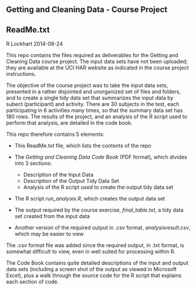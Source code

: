 ## Getting and Cleaning Data - Course Project

## ReadMe.txt

R Lockhart
2014-08-24

This repo contains the files required as deliverables for the Getting and Cleaning Data course project.  The input data sets have not been uploaded; they are available at the UCI HAR website as indicated in the course project instructions.

The objective of the course project was to take the input data sets, presented in a rather disjointed and unorganized set of files and folders, and to create a single tidy data set that summarizes the input data by subect (participant) and activity.  There are 30 subjects in the test, each participating in 6 activities many times, so that the summary data set has 180 rows.  The results of the project, and an analysis of the R script used to perform that analysis, are detailed in the code book.

This repo therefore contains 5 elements:

* This ReadMe.txt file, which lists the contents of the repo

* The *Getting and Cleaning Data Code Book* (PDF format), which divides into 3 sections:
  - Description of the Input Data 
  - Description of the Output Tidy Data Set
  - Analysis of the R script used to create the output tidy data set

* The R script *run_analysis.R*, which creates the output data set

* The output required by the course exercise, *final_table.txt*, a tidy data set created from the input data

* Another version of the required output in .csv format, *analysisresult.csv*, which may be easier to view

The .csv format file was added since the required output, in .txt format, is somewhat difficult to view, even in well suited for processing within R.  

The Code Book contains quite detailed descriptions of the input and output data sets (including a screen shot of the output as viewed in Microsoft Excel), plus a walk through the source code for the R script that explains each section of code.
